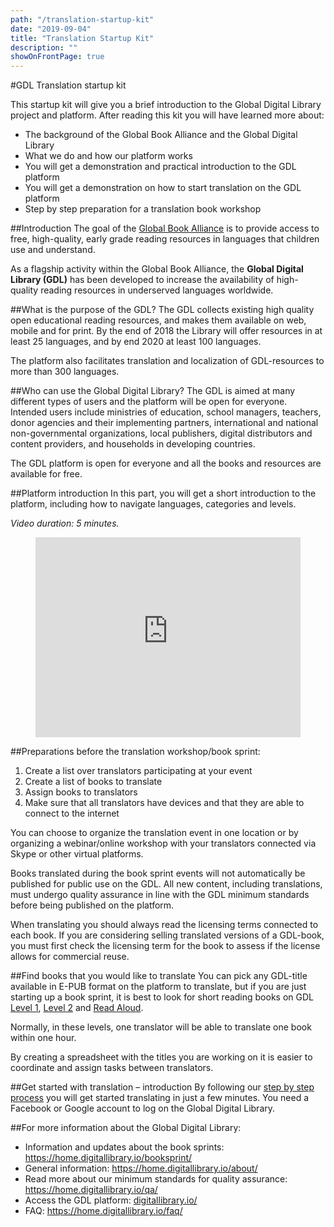 ```yaml
---
path: "/translation-startup-kit"
date: "2019-09-04"
title: "Translation Startup Kit"
description: ""
showOnFrontPage: true
---
```


#GDL Translation startup kit

This startup kit will give you a brief introduction to the Global Digital Library project and platform. After reading this kit you will have learned more about:

- The background of the Global Book Alliance and the Global Digital Library
- What we do and how our platform works
- You will get a demonstration and practical introduction to the GDL platform
- You will get a demonstration on how to start translation on the GDL platform
- Step by step preparation for a translation book workshop

##Introduction
The goal of the [Global Book Alliance](http://globalbookalliance.org/) is to provide access to free, high-quality, early grade reading resources in languages that children use and understand.

As a flagship activity within the Global Book Alliance, the **Global Digital Library (GDL)** has been developed to increase the availability of high-quality reading resources in underserved languages worldwide.

##What is the purpose of the GDL?
The GDL collects existing high quality open educational reading resources, and makes them available on web, mobile and for print. By the end of 2018 the Library will offer resources in at least 25 languages, and by end 2020 at least 100 languages.

The platform also facilitates translation and localization of GDL-resources to more than 300 languages.

##Who can use the Global Digital Library?
The GDL is aimed at many different types of users and the platform will be open for everyone. Intended users include ministries of education, school managers, teachers, donor agencies and their implementing partners, international and national non-governmental organizations, local publishers, digital distributors and content providers, and households in developing countries.

The GDL platform is open for everyone and all the books and resources are available for free.

##Platform introduction
In this part, you will get a short introduction to the platform, including how to navigate languages, categories and levels.

_Video duration: 5 minutes._

<figure class="video_container">
  <iframe src="https://www.youtube.com/embed/cu_OFKi8UBA" frameborder="0" allowfullscreen={true} style="height: 20pc; width: 100%"> </iframe>
</figure>

##Preparations before the translation workshop/book sprint:

1. Create a list over translators participating at your event
2. Create a list of books to translate
3. Assign books to translators
4. Make sure that all translators have devices and that they are able to connect to the internet

You can choose to organize the translation event in one location or by organizing a webinar/online workshop with your translators connected via Skype or other virtual platforms.

Books translated during the book sprint events will not automatically be published for public use on the GDL. All new content, including translations, must undergo quality assurance in line with the GDL minimum standards before being published on the platform.

When translating you should always read the licensing terms connected to each book. If you are considering selling translated versions of a GDL-book, you must first check the licensing term for the book to assess if the license allows for commercial reuse.

##Find books that you would like to translate
You can pick any GDL-title available in E-PUB format on the platform to translate, but if you are just starting up a book sprint, it is best to look for short reading books on GDL [Level 1](https://digitallibrary.io/en/books/browse?readingLevel=1&category=library_books), [Level 2](https://digitallibrary.io/en/books/browse?readingLevel=2&category=library_books) and [Read Aloud](https://digitallibrary.io/en/books/browse?readingLevel=read-aloud&category=library_books).

Normally, in these levels, one translator will be able to translate one book within one hour.

By creating a spreadsheet with the titles you are working on it is easier to coordinate and assign tasks between translators.

##Get started with translation – introduction
By following our [step by step process](https://home.digitallibrary.io/translate/) you will get started translating in just a few minutes. You need a Facebook or Google account to log on the Global Digital Library.

##For more information about the Global Digital Library:

- Information and updates about the book sprints: https://home.digitallibrary.io/booksprint/
- General information: https://home.digitallibrary.io/about/
- Read more about our minimum standards for quality assurance: https://home.digitallibrary.io/qa/
- Access the GDL platform: [digitallibrary.io/](https://digitallibrary.io/)
- FAQ: https://home.digitallibrary.io/faq/
